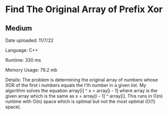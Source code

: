 
# Find The Original Array of Prefix Xor

## Medium

Date uploaded: 11/7/22

Language: C++

Runtime: 330 ms

Memory Usage: 79.2 mb

Details: The problem is determining the original array of numbers whose XOR of the first i numbers equals the i'th number in a given list. My algorithm solves the equation array\[i\] ^ x = array[i - 1] where array is the given array which is the same as x = array[i - 1] ^ array\[i\]. This runs in O(n) runtime with O(n) space which is optimal but not the most optimal (O(1) space).
